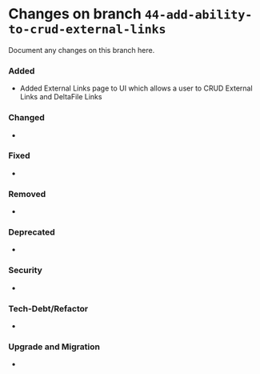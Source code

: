 # Changes on branch `44-add-ability-to-crud-external-links`
Document any changes on this branch here.
### Added
- Added External Links page to UI which allows a user to CRUD External Links and DeltaFile Links 

### Changed
- 

### Fixed
- 

### Removed
- 

### Deprecated
- 

### Security
- 

### Tech-Debt/Refactor
- 

### Upgrade and Migration
- 
